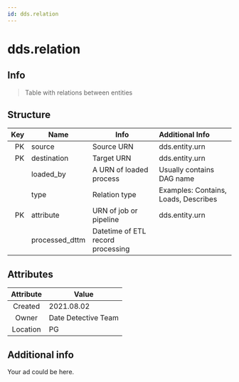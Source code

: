 ```yaml
---
id: dds.relation
---
```


# dds.relation

## Info

> Table with relations between entities

## Structure

| Key | Name             | Info                              | Additional Info                      |
| ---:| ---------------- | --------------------------------- | :----------------------------------- |
| PK  |source            | Source URN                        | dds.entity.urn                       |
| PK  |destination       | Target URN                        | dds.entity.urn                       |
|     |loaded_by         | A URN of loaded process           | Usually contains DAG name            |
|     |type              | Relation type                     | Examples: Contains, Loads, Describes |
| PK  |attribute         | URN of job or pipeline            | dds.entity.urn                       |
|     |processed_dttm    | Datetime of ETL record processing |                                      |


## Attributes

|Attribute| Value               |
| :-----: | ------------------- |
|Created  | 2021.08.02          |
|Owner    | Date Detective Team |
|Location | PG                  |

## Additional info

Your ad could be here.
